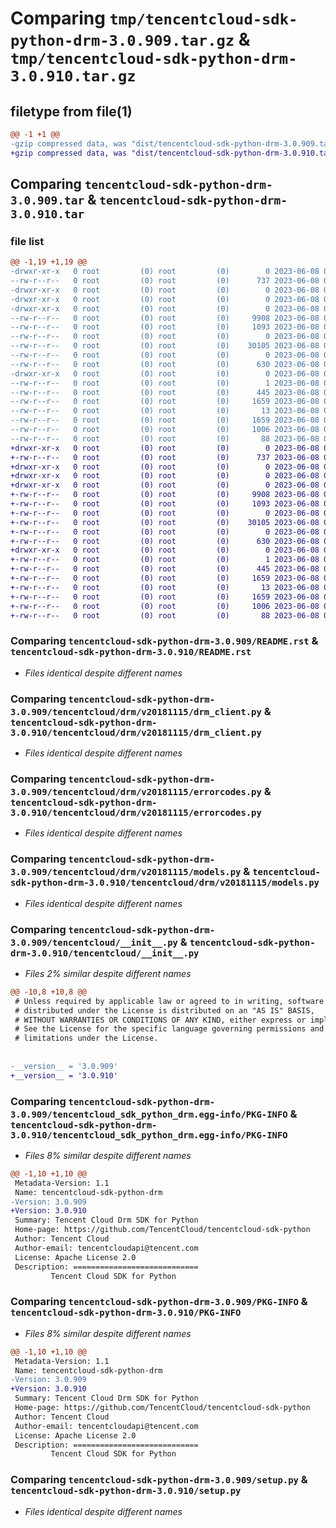 # Comparing `tmp/tencentcloud-sdk-python-drm-3.0.909.tar.gz` & `tmp/tencentcloud-sdk-python-drm-3.0.910.tar.gz`

## filetype from file(1)

```diff
@@ -1 +1 @@
-gzip compressed data, was "dist/tencentcloud-sdk-python-drm-3.0.909.tar", last modified: Thu Jun  8 00:23:39 2023, max compression
+gzip compressed data, was "dist/tencentcloud-sdk-python-drm-3.0.910.tar", last modified: Thu Jun  8 09:09:22 2023, max compression
```

## Comparing `tencentcloud-sdk-python-drm-3.0.909.tar` & `tencentcloud-sdk-python-drm-3.0.910.tar`

### file list

```diff
@@ -1,19 +1,19 @@
-drwxr-xr-x   0 root         (0) root         (0)        0 2023-06-08 00:23:39.000000 tencentcloud-sdk-python-drm-3.0.909/
--rw-r--r--   0 root         (0) root         (0)      737 2023-06-08 00:23:39.000000 tencentcloud-sdk-python-drm-3.0.909/README.rst
-drwxr-xr-x   0 root         (0) root         (0)        0 2023-06-08 00:23:39.000000 tencentcloud-sdk-python-drm-3.0.909/tencentcloud/
-drwxr-xr-x   0 root         (0) root         (0)        0 2023-06-08 00:23:39.000000 tencentcloud-sdk-python-drm-3.0.909/tencentcloud/drm/
-drwxr-xr-x   0 root         (0) root         (0)        0 2023-06-08 00:23:39.000000 tencentcloud-sdk-python-drm-3.0.909/tencentcloud/drm/v20181115/
--rw-r--r--   0 root         (0) root         (0)     9908 2023-06-08 00:23:39.000000 tencentcloud-sdk-python-drm-3.0.909/tencentcloud/drm/v20181115/drm_client.py
--rw-r--r--   0 root         (0) root         (0)     1093 2023-06-08 00:23:39.000000 tencentcloud-sdk-python-drm-3.0.909/tencentcloud/drm/v20181115/errorcodes.py
--rw-r--r--   0 root         (0) root         (0)        0 2023-06-08 00:23:39.000000 tencentcloud-sdk-python-drm-3.0.909/tencentcloud/drm/v20181115/__init__.py
--rw-r--r--   0 root         (0) root         (0)    30105 2023-06-08 00:23:39.000000 tencentcloud-sdk-python-drm-3.0.909/tencentcloud/drm/v20181115/models.py
--rw-r--r--   0 root         (0) root         (0)        0 2023-06-08 00:23:39.000000 tencentcloud-sdk-python-drm-3.0.909/tencentcloud/drm/__init__.py
--rw-r--r--   0 root         (0) root         (0)      630 2023-06-08 00:23:39.000000 tencentcloud-sdk-python-drm-3.0.909/tencentcloud/__init__.py
-drwxr-xr-x   0 root         (0) root         (0)        0 2023-06-08 00:23:39.000000 tencentcloud-sdk-python-drm-3.0.909/tencentcloud_sdk_python_drm.egg-info/
--rw-r--r--   0 root         (0) root         (0)        1 2023-06-08 00:23:39.000000 tencentcloud-sdk-python-drm-3.0.909/tencentcloud_sdk_python_drm.egg-info/dependency_links.txt
--rw-r--r--   0 root         (0) root         (0)      445 2023-06-08 00:23:39.000000 tencentcloud-sdk-python-drm-3.0.909/tencentcloud_sdk_python_drm.egg-info/SOURCES.txt
--rw-r--r--   0 root         (0) root         (0)     1659 2023-06-08 00:23:39.000000 tencentcloud-sdk-python-drm-3.0.909/tencentcloud_sdk_python_drm.egg-info/PKG-INFO
--rw-r--r--   0 root         (0) root         (0)       13 2023-06-08 00:23:39.000000 tencentcloud-sdk-python-drm-3.0.909/tencentcloud_sdk_python_drm.egg-info/top_level.txt
--rw-r--r--   0 root         (0) root         (0)     1659 2023-06-08 00:23:39.000000 tencentcloud-sdk-python-drm-3.0.909/PKG-INFO
--rw-r--r--   0 root         (0) root         (0)     1006 2023-06-08 00:23:39.000000 tencentcloud-sdk-python-drm-3.0.909/setup.py
--rw-r--r--   0 root         (0) root         (0)       88 2023-06-08 00:23:39.000000 tencentcloud-sdk-python-drm-3.0.909/setup.cfg
+drwxr-xr-x   0 root         (0) root         (0)        0 2023-06-08 09:09:22.000000 tencentcloud-sdk-python-drm-3.0.910/
+-rw-r--r--   0 root         (0) root         (0)      737 2023-06-08 09:09:22.000000 tencentcloud-sdk-python-drm-3.0.910/README.rst
+drwxr-xr-x   0 root         (0) root         (0)        0 2023-06-08 09:09:22.000000 tencentcloud-sdk-python-drm-3.0.910/tencentcloud/
+drwxr-xr-x   0 root         (0) root         (0)        0 2023-06-08 09:09:22.000000 tencentcloud-sdk-python-drm-3.0.910/tencentcloud/drm/
+drwxr-xr-x   0 root         (0) root         (0)        0 2023-06-08 09:09:22.000000 tencentcloud-sdk-python-drm-3.0.910/tencentcloud/drm/v20181115/
+-rw-r--r--   0 root         (0) root         (0)     9908 2023-06-08 09:09:22.000000 tencentcloud-sdk-python-drm-3.0.910/tencentcloud/drm/v20181115/drm_client.py
+-rw-r--r--   0 root         (0) root         (0)     1093 2023-06-08 09:09:22.000000 tencentcloud-sdk-python-drm-3.0.910/tencentcloud/drm/v20181115/errorcodes.py
+-rw-r--r--   0 root         (0) root         (0)        0 2023-06-08 09:09:22.000000 tencentcloud-sdk-python-drm-3.0.910/tencentcloud/drm/v20181115/__init__.py
+-rw-r--r--   0 root         (0) root         (0)    30105 2023-06-08 09:09:22.000000 tencentcloud-sdk-python-drm-3.0.910/tencentcloud/drm/v20181115/models.py
+-rw-r--r--   0 root         (0) root         (0)        0 2023-06-08 09:09:22.000000 tencentcloud-sdk-python-drm-3.0.910/tencentcloud/drm/__init__.py
+-rw-r--r--   0 root         (0) root         (0)      630 2023-06-08 09:09:22.000000 tencentcloud-sdk-python-drm-3.0.910/tencentcloud/__init__.py
+drwxr-xr-x   0 root         (0) root         (0)        0 2023-06-08 09:09:22.000000 tencentcloud-sdk-python-drm-3.0.910/tencentcloud_sdk_python_drm.egg-info/
+-rw-r--r--   0 root         (0) root         (0)        1 2023-06-08 09:09:22.000000 tencentcloud-sdk-python-drm-3.0.910/tencentcloud_sdk_python_drm.egg-info/dependency_links.txt
+-rw-r--r--   0 root         (0) root         (0)      445 2023-06-08 09:09:22.000000 tencentcloud-sdk-python-drm-3.0.910/tencentcloud_sdk_python_drm.egg-info/SOURCES.txt
+-rw-r--r--   0 root         (0) root         (0)     1659 2023-06-08 09:09:22.000000 tencentcloud-sdk-python-drm-3.0.910/tencentcloud_sdk_python_drm.egg-info/PKG-INFO
+-rw-r--r--   0 root         (0) root         (0)       13 2023-06-08 09:09:22.000000 tencentcloud-sdk-python-drm-3.0.910/tencentcloud_sdk_python_drm.egg-info/top_level.txt
+-rw-r--r--   0 root         (0) root         (0)     1659 2023-06-08 09:09:22.000000 tencentcloud-sdk-python-drm-3.0.910/PKG-INFO
+-rw-r--r--   0 root         (0) root         (0)     1006 2023-06-08 09:09:22.000000 tencentcloud-sdk-python-drm-3.0.910/setup.py
+-rw-r--r--   0 root         (0) root         (0)       88 2023-06-08 09:09:22.000000 tencentcloud-sdk-python-drm-3.0.910/setup.cfg
```

### Comparing `tencentcloud-sdk-python-drm-3.0.909/README.rst` & `tencentcloud-sdk-python-drm-3.0.910/README.rst`

 * *Files identical despite different names*

### Comparing `tencentcloud-sdk-python-drm-3.0.909/tencentcloud/drm/v20181115/drm_client.py` & `tencentcloud-sdk-python-drm-3.0.910/tencentcloud/drm/v20181115/drm_client.py`

 * *Files identical despite different names*

### Comparing `tencentcloud-sdk-python-drm-3.0.909/tencentcloud/drm/v20181115/errorcodes.py` & `tencentcloud-sdk-python-drm-3.0.910/tencentcloud/drm/v20181115/errorcodes.py`

 * *Files identical despite different names*

### Comparing `tencentcloud-sdk-python-drm-3.0.909/tencentcloud/drm/v20181115/models.py` & `tencentcloud-sdk-python-drm-3.0.910/tencentcloud/drm/v20181115/models.py`

 * *Files identical despite different names*

### Comparing `tencentcloud-sdk-python-drm-3.0.909/tencentcloud/__init__.py` & `tencentcloud-sdk-python-drm-3.0.910/tencentcloud/__init__.py`

 * *Files 2% similar despite different names*

```diff
@@ -10,8 +10,8 @@
 # Unless required by applicable law or agreed to in writing, software
 # distributed under the License is distributed on an "AS IS" BASIS,
 # WITHOUT WARRANTIES OR CONDITIONS OF ANY KIND, either express or implied.
 # See the License for the specific language governing permissions and
 # limitations under the License.
 
 
-__version__ = '3.0.909'
+__version__ = '3.0.910'
```

### Comparing `tencentcloud-sdk-python-drm-3.0.909/tencentcloud_sdk_python_drm.egg-info/PKG-INFO` & `tencentcloud-sdk-python-drm-3.0.910/tencentcloud_sdk_python_drm.egg-info/PKG-INFO`

 * *Files 8% similar despite different names*

```diff
@@ -1,10 +1,10 @@
 Metadata-Version: 1.1
 Name: tencentcloud-sdk-python-drm
-Version: 3.0.909
+Version: 3.0.910
 Summary: Tencent Cloud Drm SDK for Python
 Home-page: https://github.com/TencentCloud/tencentcloud-sdk-python
 Author: Tencent Cloud
 Author-email: tencentcloudapi@tencent.com
 License: Apache License 2.0
 Description: ============================
         Tencent Cloud SDK for Python
```

### Comparing `tencentcloud-sdk-python-drm-3.0.909/PKG-INFO` & `tencentcloud-sdk-python-drm-3.0.910/PKG-INFO`

 * *Files 8% similar despite different names*

```diff
@@ -1,10 +1,10 @@
 Metadata-Version: 1.1
 Name: tencentcloud-sdk-python-drm
-Version: 3.0.909
+Version: 3.0.910
 Summary: Tencent Cloud Drm SDK for Python
 Home-page: https://github.com/TencentCloud/tencentcloud-sdk-python
 Author: Tencent Cloud
 Author-email: tencentcloudapi@tencent.com
 License: Apache License 2.0
 Description: ============================
         Tencent Cloud SDK for Python
```

### Comparing `tencentcloud-sdk-python-drm-3.0.909/setup.py` & `tencentcloud-sdk-python-drm-3.0.910/setup.py`

 * *Files identical despite different names*

